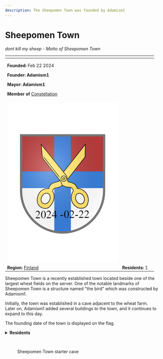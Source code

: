 ```yaml
---
description: The Sheepomen Town was founded by Adamism1
---
```


# Sheepomen Town

_dont kill my sheep - Motto of Sheepomen Town_

<table data-view="cards"><thead><tr><th></th><th></th><th data-hidden></th></tr></thead><tbody><tr><td><p><strong>Founded:</strong> Feb 22 2024</p><p><strong>Founder: Adamism1</strong></p><p><strong>Mayor:</strong> <strong>Adamism1</strong></p><p><strong>Member of</strong> <a href="../../../nations/present-nations/constellation.md">Constellation</a></p></td><td></td><td></td></tr><tr><td><img src="../../../../../.gitbook/assets/Sheepomen Town-banner.png" alt=""></td><td></td><td></td></tr><tr><td><strong>Region:</strong> <a href="../">Finland</a></td><td><strong>Residents:</strong> 1</td><td></td></tr></tbody></table>

Sheepomen Town is a recently established town located beside one of the largest wheat fields on the server. One of the notable landmarks of Sheepomen Town is a structure named "the bird" which was constructed by Adamism1.

Initially, the town was established in a cave adjacent to the wheat farm. Later on, Adamism1 added several buildings to the town, and it continues to expand to this day.

The founding date of the town is displayed on the flag.

<details>

<summary><strong>Residents</strong></summary>

* Adamism1

</details>

<figure><img src="../../../../../.gitbook/assets/2024-03-20_21.34.50.png" alt=""><figcaption><p>Sheepomen Town starter cave</p></figcaption></figure>
